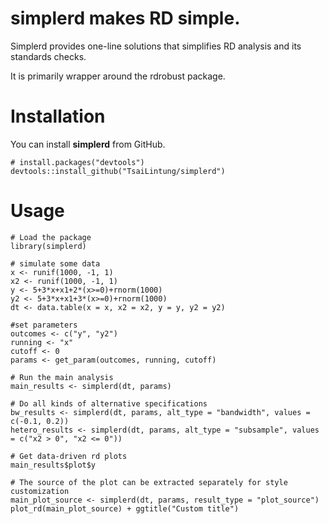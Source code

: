 # simplerd makes RD simple. 

Simplerd provides one-line solutions that simplifies RD analysis and its standards checks. 

It is primarily wrapper around the rdrobust package.

# Installation

You can install **simplerd** from GitHub.

```
# install.packages("devtools")
devtools::install_github("TsaiLintung/simplerd")
```

# Usage

```
# Load the package
library(simplerd)

# simulate some data
x <- runif(1000, -1, 1)
x2 <- runif(1000, -1, 1)
y <- 5+3*x+x1+2*(x>=0)+rnorm(1000)
y2 <- 5+3*x+x1+3*(x>=0)+rnorm(1000)
dt <- data.table(x = x, x2 = x2, y = y, y2 = y2)

#set parameters
outcomes <- c("y", "y2")
running <- "x"
cutoff <- 0
params <- get_param(outcomes, running, cutoff)

# Run the main analysis
main_results <- simplerd(dt, params)

# Do all kinds of alternative specifications
bw_results <- simplerd(dt, params, alt_type = "bandwidth", values = c(-0.1, 0.2))
hetero_results <- simplerd(dt, params, alt_type = "subsample", values = c("x2 > 0", "x2 <= 0"))

# Get data-driven rd plots
main_results$plot$y

# The source of the plot can be extracted separately for style customization
main_plot_source <- simplerd(dt, params, result_type = "plot_source")
plot_rd(main_plot_source) + ggtitle("Custom title")

```

